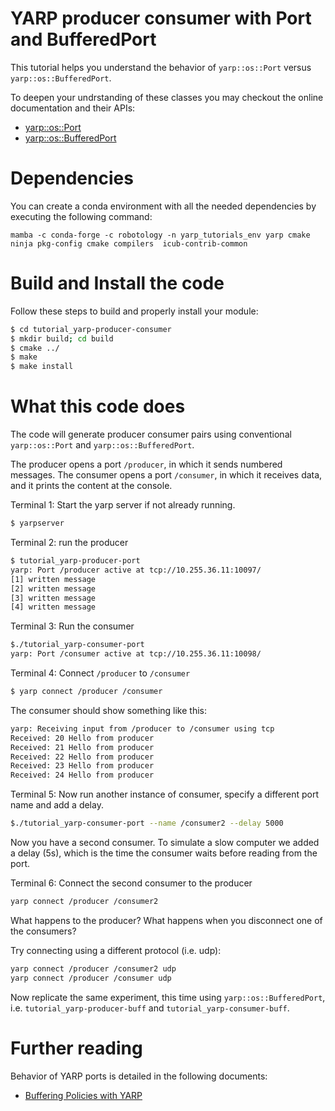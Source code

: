 # YARP producer consumer with Port and BufferedPort

This tutorial helps you understand the behavior of `yarp::os::Port` versus `yarp::os::BufferedPort`.

To deepen your undrstanding of these classes you may checkout the online documentation and their APIs: 
- [yarp::os::Port](https://www.yarp.it/latest/classyarp_1_1os_1_1Port.html)
- [yarp::os::BufferedPort](https://www.yarp.it/latest/classyarp_1_1os_1_1BufferedPort.html)

# Dependencies
You can create a conda environment with all the needed dependencies by executing the following command:

```
mamba -c conda-forge -c robotology -n yarp_tutorials_env yarp cmake ninja pkg-config cmake compilers  icub-contrib-common 
```

# Build and Install the code
Follow these steps to build and properly install your module: 

```bash
$ cd tutorial_yarp-producer-consumer
$ mkdir build; cd build
$ cmake ../
$ make
$ make install
```

# What this code does

The code will generate producer consumer pairs using conventional `yarp::os::Port` and `yarp::os::BufferedPort`.

The producer opens a port `/producer`, in which it sends numbered messages. The consumer opens a port `/consumer`, in which it receives data, and it prints the content at the console.

Terminal 1: Start the yarp server if not already running.

```bash
$ yarpserver
```

Terminal 2: run the producer

```bash
$ tutorial_yarp-producer-port
yarp: Port /producer active at tcp://10.255.36.11:10097/
[1] written message
[2] written message
[3] written message
[4] written message
```
Terminal 3: Run the consumer 

```bash
$./tutorial_yarp-consumer-port 
yarp: Port /consumer active at tcp://10.255.36.11:10098/
```

Terminal 4: Connect `/producer` to `/consumer`
```bash
$ yarp connect /producer /consumer
```

The consumer should show something like this:
```bash
yarp: Receiving input from /producer to /consumer using tcp
Received: 20 Hello from producer
Received: 21 Hello from producer
Received: 22 Hello from producer
Received: 23 Hello from producer
Received: 24 Hello from producer
```

Terminal 5: Now run another instance of consumer, specify a different port name and add a delay. 

```bash
$./tutorial_yarp-consumer-port --name /consumer2 --delay 5000
```

Now you have a second consumer. To simulate a slow computer we added a delay (5s), which is the time the consumer waits before reading from the port. 

Terminal 6: Connect the second consumer to the producer

```bash
yarp connect /producer /consumer2
```

What happens to the producer? What happens when you disconnect one of the consumers?

Try connecting using a different protocol (i.e. udp):

```bash
yarp connect /producer /consumer2 udp
yarp connect /producer /consumer udp
```

Now replicate the same experiment, this time using `yarp::os::BufferedPort`, i.e. `tutorial_yarp-producer-buff` and `tutorial_yarp-consumer-buff`.

# Further reading

Behavior of YARP ports is detailed in the following documents:

- [Buffering Policies with YARP](https://www.yarp.it/latest/yarp_buffering.html)








